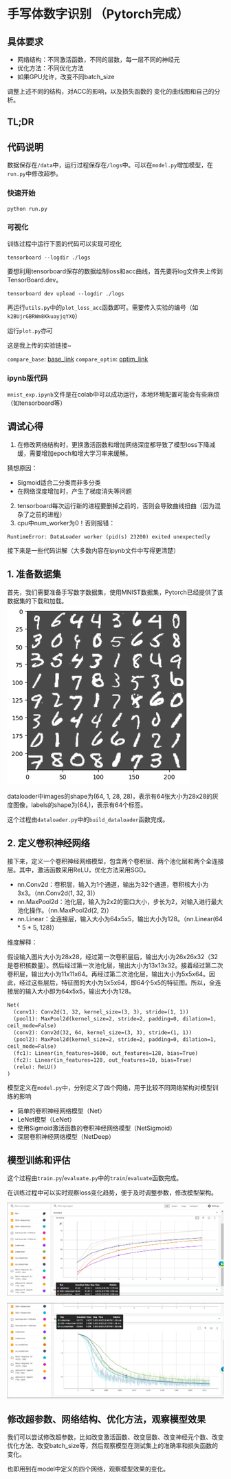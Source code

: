 # 手写体数字识别 （Pytorch完成）

## 具体要求

- 网络结构：不同激活函数，不同的层数，每一层不同的神经元
- 优化方法：不同优化方法
- 如果GPU允许，改变不同batch_size

调整上述不同的结构，对ACC的影响，以及损失函数的
变化的曲线图和自己的分析。

## TL;DR



## 代码说明

数据保存在`/data`中，运行过程保存在`/logs`中。可以在`model.py`增加模型，在`run.py`中修改超参。

### 快速开始

```shell
python run.py
```

### 可视化
训练过程中运行下面的代码可以实现可视化

```shell
tensorboard --logdir ./logs
```

要想利用tensorboard保存的数据绘制loss和acc曲线，首先要将log文件夹上传到 TensorBoard.dev。
```shell
tensorboard dev upload --logdir ./logs
```
再运行`utils.py`中的`plot_loss_acc`函数即可。需要传入实验的编号（如`k2BUjrGBRWm8KkuayjqYXQ`）

运行`plot.py`亦可

这是我上传的实验链接~

`compare_base`: [base_link](https://tensorboard.dev/experiment/k2BUjrGBRWm8KkuayjqYXQ/)
`compare_optim`: [optim_link](https://tensorboard.dev/experiment/23g5u8JpQGGZNxGoZmECGg)


### ipynb版代码

`mnist_exp.ipynb`文件是在colab中可以成功运行，本地环境配置可能会有些麻烦（如tensorboard等）


## 调试心得

1. 在修改网络结构时，更换激活函数和增加网络深度都导致了模型loss下降减缓，需要增加epoch和增大学习率来缓解。

猜想原因：
- Sigmoid适合二分类而非多分类
- 在网络深度增加时，产生了梯度消失等问题

2. tensorboard每次运行新的进程要删掉之前的，否则会导致曲线扭曲（因为混杂了之前的进程）
3. cpu中num_worker为0！否则报错：
```text
RuntimeError: DataLoader worker (pid(s) 23200) exited unexpectedly
```
接下来是一些代码讲解（大多数内容在ipynb文件中写得更清楚）

## 1. 准备数据集

首先，我们需要准备手写数字数据集，使用MNIST数据集，Pytorch已经提供了该数据集的下载和加载。
![png](mnist_exp_files/mnist_exp_4_2.png)

dataloader中images的shape为(64, 1, 28, 28)，表示有64张大小为28x28的灰度图像，labels的shape为(64,)，表示有64个标签。

这个过程由`dataloader.py`中的`build_dataloader`函数完成。

## 2. 定义卷积神经网络

接下来，定义一个卷积神经网络模型，包含两个卷积层、两个池化层和两个全连接层。其中，激活函数采用ReLU，优化方法采用SGD。

- nn.Conv2d：卷积层，输入为1个通道，输出为32个通道，卷积核大小为3x3。（nn.Conv2d(1, 32, 3)）
- nn.MaxPool2d：池化层，输入为2x2的窗口大小，步长为2，对输入进行最大池化操作。（nn.MaxPool2d(2, 2)）
- nn.Linear：全连接层，输入大小为64x5x5，输出大小为128。（nn.Linear(64 * 5 * 5, 128)）

维度解释：

假设输入图片大小为28x28，经过第一次卷积层后，输出大小为26x26x32（32是卷积核数量）。然后经过第一次池化层，输出大小为13x13x32。接着经过第二次卷积层，输出大小为11x11x64。再经过第二次池化层，输出大小为5x5x64。因此，经过这些层后，特征图的大小为5x5x64，即64个5x5的特征图。所以，全连接层的输入大小即为64x5x5，输出大小为128。

```
Net(
  (conv1): Conv2d(1, 32, kernel_size=(3, 3), stride=(1, 1))
  (pool1): MaxPool2d(kernel_size=2, stride=2, padding=0, dilation=1, ceil_mode=False)
  (conv2): Conv2d(32, 64, kernel_size=(3, 3), stride=(1, 1))
  (pool2): MaxPool2d(kernel_size=2, stride=2, padding=0, dilation=1, ceil_mode=False)
  (fc1): Linear(in_features=1600, out_features=128, bias=True)
  (fc2): Linear(in_features=128, out_features=10, bias=True)
  (relu): ReLU()
)
```

模型定义在`model.py`中，分别定义了四个网络，用于比较不同网络架构对模型训练的影响

- 简单的卷积神经网络模型（Net）
- LeNet模型（LeNet）
- 使用Sigmoid激活函数的卷积神经网络模型（NetSigmoid）
- 深层卷积神经网络模型（NetDeep）

## 模型训练和评估

这个过程由`train.py`/`evaluate.py`中的`train`/`evaluate`函数完成。

在训练过程中可以实时观察loss变化趋势，便于及时调整参数，修改模型架构。

![img.png](mnist_exp_files/img.png)

![img.png](mnist_exp_files/img-loss.png)

## 修改超参数、网络结构、优化方法，观察模型效果

我们可以尝试修改超参数，比如改变激活函数、改变层数、改变神经元个数、改变优化方法、改变batch_size等，然后观察模型在测试集上的准确率和损失函数的变化。

也即用到在model中定义的四个网络，观察模型效果的变化。